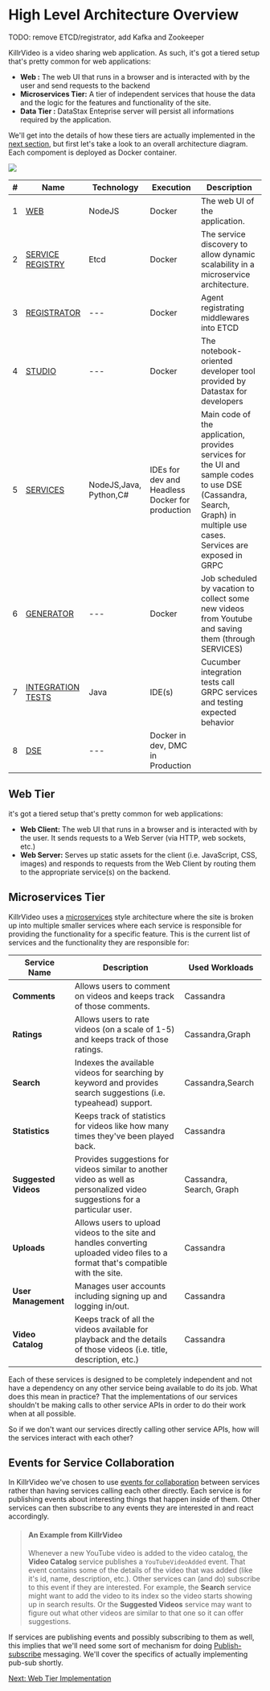 # High Level Architecture Overview

TODO: remove ETCD/registrator, add Kafka and Zookeeper

KillrVideo is a video sharing web application. As such, it's got a tiered setup that's
pretty common for web applications:
- **Web :** The web UI that runs in a browser and is interacted with by the user and
send requests to the backend
- **Microservices Tier:** A tier of independent services that house the data and the logic for the features and functionality of the site.
- **Data Tier :** DataStax Enteprise server will persist all informations required by the application.

We'll get into the details of how these tiers are actually implemented in the [next section][next], but first let's take a look to an overall architecture diagram. Each compoment is deployed as Docker container.

![](https://i.imgur.com/H6Xj0kU.png)

| # | Name | Technology | Execution | Description
| -- | -------- | -------- | -------- | -------- |
| 1  | [WEB](https://github.com/KillrVideo/killrvideo-web) | NodeJS     | Docker | The web UI of the application.
| 2  | [SERVICE REGISTRY](https://coreos.com/etcd/) | Etcd     | Docker | The service discovery to allow dynamic scalability in a microservice architecture.
| 3  | [REGISTRATOR](https://hub.docker.com/r/gliderlabs/registrator)     | --- | Docker | Agent registrating middlewares into ETCD
| 4  | [STUDIO](https://www.datastax.com/products/datastax-studio-and-development-tools#DataStax-Studio) | ---  | Docker | The notebook-oriented developer tool provided by Datastax for developers
| 5  | [SERVICES](Microservices-Tier)  | NodeJS,Java, Python,C# | IDEs for dev and Headless Docker for production | Main code of the application, provides services for the UI and sample codes to use DSE (Cassandra, Search, Graph) in multiple use cases. Services are exposed in GRPC
| 6  | [GENERATOR](https://github.com/KillrVideo/killrvideo-generator)  | ---     | Docker | Job scheduled by vacation to collect some new videos from Youtube and saving them (through SERVICES)
| 7  | [INTEGRATION TESTS](https://github.com/KillrVideo/killrvideo-integration-tests)     | Java | IDE(s) | Cucumber integration tests call GRPC services and testing expected behavior
| 8  | [DSE](https://hub.docker.com/r/datastax/dse-server) | ---  | Docker in dev, DMC in Production

## Web Tier

it's got a tiered setup that's pretty common for web applications:

- **Web Client:** The web UI that runs in a browser and is interacted with by the user. It
sends requests to a Web Server (via HTTP, web sockets, etc.)
- **Web Server:** Serves up static assets for the client (i.e. JavaScript, CSS, images) and
responds to requests from the Web Client by routing them to the appropriate service(s) on
the backend.

## Microservices Tier

KillrVideo uses a [microservices](http://martinfowler.com/articles/microservices.html) style architecture where the site is broken up into multiple smaller services where each service is responsible for providing the functionality for a specific feature. This is the current list of services and the functionality they are responsible for:



| Service Name | Description | Used Workloads |
| -------- | -------- | -------- |
| **Comments** | Allows users to comment on videos and keeps track of those comments. | Cassandra      |
| **Ratings** | Allows users to rate videos (on a scale of 1-5) and keeps track of those ratings. | Cassandra,Graph |
| **Search** | Indexes the available videos for searching by keyword and provides search suggestions (i.e. typeahead) support. | Cassandra,Search |
| **Statistics** | Keeps track of statistics for videos like how many times they've been played back. | Cassandra |
| **Suggested Videos** | Provides suggestions for videos similar to another video as well as personalized video suggestions for a particular user. | Cassandra, Search, Graph |
| **Uploads** | Allows users to upload videos to the site and handles converting uploaded video files to a format that's compatible with the site. | Cassandra |
| **User Management** | Manages user accounts including signing up and logging in/out. | Cassandra |
| **Video Catalog** | Keeps track of all the videos available for playback and the details of those videos (i.e. title, description, etc.) | Cassandra |

Each of these services is designed to be completely independent and not have a dependency  on any other service being available to do its job. What does this mean in practice? That the implementations of our services shouldn't be making calls to other service APIs in order to do their work when at all possible.

So if we don't want our services directly calling other service APIs, how will the services
interact with each other?

## Events for Service Collaboration

In KillrVideo we've chosen to use [events for collaboration](http://martinfowler.com/eaaDev/EventCollaboration.html) between services rather than having services calling each other directly. Each service is for publishing events about interesting things that happen inside of them. Other services can then subscribe to any events they are interested in and react accordingly.

> #### An Example from KillrVideo
> Whenever a new YouTube video is added to the video catalog, the **Video Catalog** 
> service publishes a `YouTubeVideoAdded` event. That event contains some of the details
> of the video that was added (like it's id, name, description, etc.). Other services can
> (and do) subscribe to this event if they are interested. For example, the **Search**
> service might want to add the video to its index so the video starts showing up in
> search results. Or the **Suggested Videos** service may want to figure out what other
> videos are similar to that one so it can offer suggestions.

If services are publishing events and possibly subscribing to them as well, this implies
that we'll need some sort of mechanism for doing [Publish-subscribe](https://en.wikipedia.org/wiki/Publish%E2%80%93subscribe_pattern) 
messaging. We'll cover the specifics of actually implementing pub-sub shortly.

[Next: Web Tier Implementation][next]

[next]: /docs/guides/web-tier/

